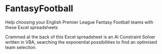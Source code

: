 FantasyFootball
===============

Help choosing your English Premier League Fantasy Football teams with these Excel spreadsheets

Crammed at the back of this Excel spreadsheet is an AI Constraint Solver written in VBA, searching the exponential possibilities to find an optimised team selection.
